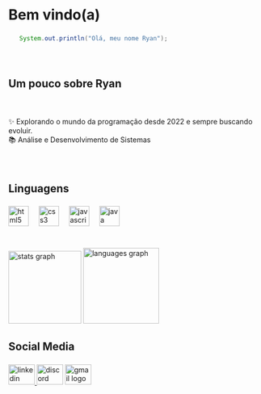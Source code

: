 <h1 align="left">Bem vindo(a)</h1>

###
```Java
   System.out.println("Olá, meu nome Ryan");   
```
###

<br clear="both">

<h2 align="left">Um pouco sobre Ryan</h2>

###

<br clear="both">

<p align="left">✨ Explorando o mundo da programação desde 2022 e sempre buscando evoluir.<br>📚 Análise e Desenvolvimento de Sistemas</p>

###

<br clear="both">

<h2 align="left">Linguagens</h2>

###

<div align="left">
  <img src="https://cdn.simpleicons.org/html5/E34F26" height="40" alt="html5 logo"  />
  <img width="12" />
  <img src="https://cdn.simpleicons.org/css3/1572B6" height="40" alt="css3 logo"  />
  <img width="12" />
  <img src="https://skillicons.dev/icons?i=js" height="40" alt="javascript logo"  />
  <img width="12" />
  <img src="https://skillicons.dev/icons?i=java" height="40" alt="java logo"  />
</div>

###

<br clear="both">

<div align="left">
  <img src="https://github-readme-stats.vercel.app/api?username=RyanCarvalho07&hide_title=false&hide_rank=false&show_icons=true&include_all_commits=true&count_private=true&disable_animations=false&theme=tokyonight&locale=en&hide_border=true&order=1" height="144" alt="stats graph"  />
  <img src="https://github-readme-stats.vercel.app/api/top-langs?username=RyanCarvalho07&locale=en&hide_title=false&layout=compact&card_width=320&langs_count=5&theme=tokyonight&hide_border=true&order=2" height="150" alt="languages graph"  />
</div>

###

<h2 align="left">Social Media</h2>

###

<div align="left">
  <a href="https://www.linkedin.com/in/ryanpedrocarvalho/" target="_blank">
    <img src="https://raw.githubusercontent.com/maurodesouza/profile-readme-generator/master/src/assets/icons/social/linkedin/default.svg" width="52" height="40" alt="linkedin logo"  />
  </a>
  <img src="https://raw.githubusercontent.com/maurodesouza/profile-readme-generator/master/src/assets/icons/social/discord/default.svg" width="52" height="40" alt="discord logo"  />
  <a href="mailto:jesusryancarvalho@gmail.com" target="_blank">
    <img src="https://raw.githubusercontent.com/maurodesouza/profile-readme-generator/master/src/assets/icons/social/gmail/default.svg" width="52" height="40" alt="gmail logo"  />
  </a>
</div>

###
